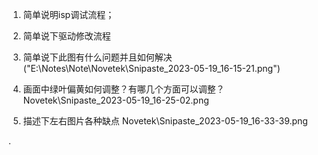1. 简单说明isp调试流程； 
   
2. 简单说下驱动修改流程
   
3. 简单说下此图有什么问题并且如何解决
   ("E:\Notes\Note\Novetek\Snipaste_2023-05-19_16-15-21.png")

4. 画面中绿叶偏黄如何调整？有哪几个方面可以调整？
   Novetek\Snipaste_2023-05-19_16-25-02.png
   
5. 描述下左右图片各种缺点
   Novetek\Snipaste_2023-05-19_16-33-39.png

.















